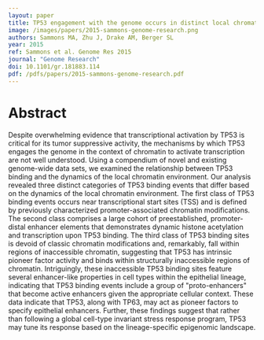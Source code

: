 ```yaml
---
layout: paper
title: TP53 engagement with the genome occurs in distinct local chromatin environments via pioneer factor activity
image: /images/papers/2015-sammons-genome-research.png
authors: Sammons MA, Zhu J, Drake AM, Berger SL
year: 2015
ref: Sammons et al. Genome Res 2015
journal: "Genome Research"
doi: 10.1101/gr.181883.114
pdf: /pdfs/papers/2015-sammons-genome-research.pdf
---
```


# Abstract

Despite overwhelming evidence that transcriptional activation by TP53 is critical for its tumor suppressive activity, the mechanisms by which TP53 engages the genome in the context of chromatin to activate transcription are not well understood. Using a compendium of novel and existing genome-wide data sets, we examined the relationship between TP53 binding and the dynamics of the local chromatin environment. Our analysis revealed three distinct categories of TP53 binding events that differ based on the dynamics of the local chromatin environment. The first class of TP53 binding events occurs near transcriptional start sites (TSS) and is defined by previously characterized promoter-associated chromatin modifications. The second class comprises a large cohort of preestablished, promoter-distal enhancer elements that demonstrates dynamic histone acetylation and transcription upon TP53 binding. The third class of TP53 binding sites is devoid of classic chromatin modifications and, remarkably, fall within regions of inaccessible chromatin, suggesting that TP53 has intrinsic pioneer factor activity and binds within structurally inaccessible regions of chromatin. Intriguingly, these inaccessible TP53 binding sites feature several enhancer-like properties in cell types within the epithelial lineage, indicating that TP53 binding events include a group of "proto-enhancers" that become active enhancers given the appropriate cellular context. These data indicate that TP53, along with TP63, may act as pioneer factors to specify epithelial enhancers. Further, these findings suggest that rather than following a global cell-type invariant stress response program, TP53 may tune its response based on the lineage-specific epigenomic landscape.